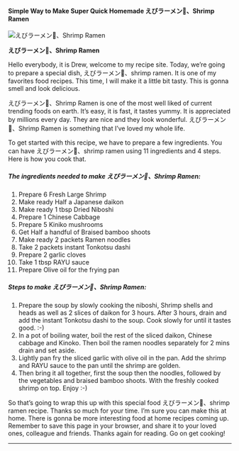             

#### Simple Way to Make Super Quick Homemade えびラーメン🦐、Shrimp Ramen

![えびラーメン🦐、Shrimp Ramen](https://img-global.cpcdn.com/recipes/58b92e69c625d7ff/751x532cq70/%e3%81%88%e3%81%b3%e3%83%a9%e3%83%bc%e3%83%a1%e3%83%b3%f0%9f%a6%90shrimp-ramen-recipe-main-photo.jpg)

**えびラーメン🦐、Shrimp Ramen**

Hello everybody, it is Drew, welcome to my recipe site. Today, we’re going to prepare a special dish, えびラーメン🦐、shrimp ramen. It is one of my favorites food recipes. This time, I will make it a little bit tasty. This is gonna smell and look delicious.

えびラーメン🦐、Shrimp Ramen is one of the most well liked of current trending foods on earth. It’s easy, it is fast, it tastes yummy. It is appreciated by millions every day. They are nice and they look wonderful. えびラーメン🦐、Shrimp Ramen is something that I’ve loved my whole life.

To get started with this recipe, we have to prepare a few ingredients. You can have えびラーメン🦐、shrimp ramen using 11 ingredients and 4 steps. Here is how you cook that.

##### The ingredients needed to make えびラーメン🦐、Shrimp Ramen:

1.  Prepare 6 Fresh Large Shrimp
2.  Make ready Half a Japanese daikon
3.  Make ready 1 tbsp Dried Niboshi
4.  Prepare 1 Chinese Cabbage
5.  Prepare 5 Kiniko mushrooms
6.  Get Half a handful of Braised bamboo shoots
7.  Make ready 2 packets Ramen noodles
8.  Take 2 packets instant Tonkotsu dashi
9.  Prepare 2 garlic cloves
10.  Take 1 tbsp RAYU sauce
11.  Prepare Olive oil for the frying pan

##### Steps to make えびラーメン🦐、Shrimp Ramen:

1.  Prepare the soup by slowly cooking the niboshi, Shrimp shells and heads as well as 2 slices of daikon for 3 hours. After 3 hours, drain and add the instant Tonkotsu dashi to the soup. Cook slowly for until it tastes good. :-)
2.  In a pot of boiling water, boil the rest of the sliced daikon, Chinese cabbage and Kinoko. Then boil the ramen noodles separately for 2 mins drain and set aside.
3.  Lightly pan fry the sliced garlic with olive oil in the pan. Add the shrimp and RAYU sauce to the pan until the shrimp are golden.
4.  Then bring it all together, first the soup then the noodles, followed by the vegetables and braised bamboo shoots. With the freshly cooked shrimp on top. Enjoy :-)

So that’s going to wrap this up with this special food えびラーメン🦐、shrimp ramen recipe. Thanks so much for your time. I’m sure you can make this at home. There is gonna be more interesting food at home recipes coming up. Remember to save this page in your browser, and share it to your loved ones, colleague and friends. Thanks again for reading. Go on get cooking!

* * *